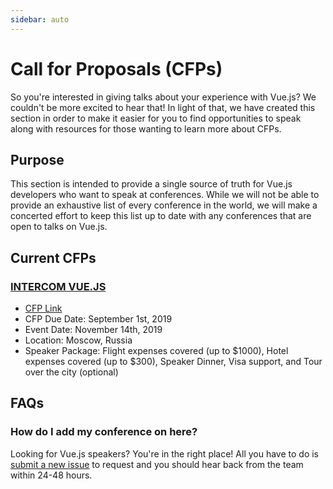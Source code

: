 ```yaml
---
sidebar: auto
---
```


# Call for Proposals (CFPs)

So you're interested in giving talks about your experience with Vue.js? We couldn't be more excited to hear that! In light of that, we have created this section in order to make it easier for you to find opportunities to speak along with resources for those wanting to learn more about CFPs.

## Purpose

This section is intended to provide a single source of truth for Vue.js developers who want to speak at conferences. While we will not be able to provide an exhaustive list of every conference in the world, we will make a concerted effort to keep this list up to date with any conferences that are open to talks on Vue.js.

## Current CFPs

### [INTERCOM VUE.JS](https://vue.intercomconf.com/#)

- [CFP Link](https://docs.google.com/forms/d/e/1FAIpQLSemqJRsnBp4MzC-25qkNs1_-KBri7kc2ALTea1KPB3gBn2XvA/viewform)
- CFP Due Date: September 1st, 2019
- Event Date: November 14th, 2019
- Location: Moscow, Russia
- Speaker Package: Flight expenses covered (up to $1000), Hotel expenses covered (up to $300), Speaker Dinner, Visa support, and Tour over the city (optional)


## FAQs

### How do I add my conference on here?

Looking for Vue.js speakers? You're in the right place! All you have to do is [submit a new issue](https://github.com/vuejs/events/issues/new?assignees=&labels=&template=cfp-submission.md&title=%5BCFP%5D) to request and you should hear back from the team within 24-48 hours.
